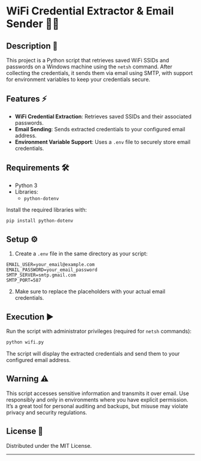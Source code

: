 # WiFi Credential Extractor & Email Sender 📡📩

## Description 📘
This project is a Python script that retrieves saved WiFi SSIDs and passwords on a Windows machine using the `netsh` command. After collecting the credentials, it sends them via email using SMTP, with support for environment variables to keep your credentials secure.

## Features ⚡
- **WiFi Credential Extraction**: Retrieves saved SSIDs and their associated passwords.
- **Email Sending**: Sends extracted credentials to your configured email address.
- **Environment Variable Support**: Uses a `.env` file to securely store email credentials.

## Requirements 🛠️
- Python 3
- Libraries:
  - `python-dotenv`

Install the required libraries with:
```bash
pip install python-dotenv
```

## Setup ⚙️
1. Create a `.env` file in the same directory as your script:
```env
EMAIL_USER=your_email@example.com
EMAIL_PASSWORD=your_email_password
SMTP_SERVER=smtp.gmail.com
SMTP_PORT=587
```
2. Make sure to replace the placeholders with your actual email credentials.

## Execution ▶️
Run the script with administrator privileges (required for `netsh` commands):
```bash
python wifi.py
```

The script will display the extracted credentials and send them to your configured email address.

## Warning ⚠️
This script accesses sensitive information and transmits it over email. Use responsibly and only in environments where you have explicit permission. It’s a great tool for personal auditing and backups, but misuse may violate privacy and security regulations.

## License 📄
Distributed under the MIT License.

---

